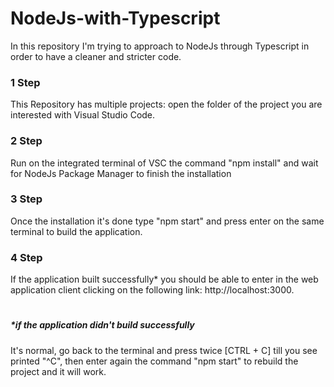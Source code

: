# NodeJs-with-Typescript

In this repository I'm trying to approach to NodeJs through Typescript in order to have a cleaner and stricter code.

### 1 Step

This Repository has multiple projects: open the folder of the project you are interested with Visual Studio Code.

### 2 Step

Run on the integrated terminal of VSC the command "npm install" and wait for NodeJs Package Manager to finish the installation

### 3 Step

Once the installation it's done type "npm start" and press enter on the same terminal to build the application.

### 4 Step

If the application built successfully\* you should be able to enter in the web application client clicking on the following link: http://localhost:3000.

#

#

#

#

#

##### \*if the application didn't build successfully

It's normal, go back to the terminal and press twice [CTRL + C] till you see printed "^C", then enter again the command "npm start" to rebuild the project and it will work.
